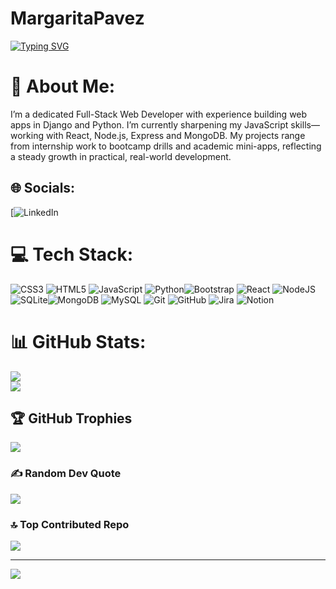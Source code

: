 # MargaritaPavez
[![Typing SVG](https://readme-typing-svg.demolab.com?font=times+new+roman&pause=1000&color=F745B7&width=435&lines=Full-Stack+Developer;Web+%26+Design+Developer;Backend+%E2%86%92+Node.js+%E2%80%A2+Django+%E2%80%A2+Express;Self-Taught+%26+Curious)](https://git.io/typing-svg)


# 💫 About Me:
I’m a dedicated Full-Stack Web Developer with experience building web apps in Django and Python. I’m currently sharpening my JavaScript skills—working with React, Node.js, Express and MongoDB. My projects range from internship work to bootcamp drills and academic mini-apps, reflecting a steady growth in practical, real-world development. 


## 🌐 Socials:
[![LinkedIn](www.linkedin.com/in/margarita-pavez-gutierrez-643a26363)

# 💻 Tech Stack:
![CSS3](https://img.shields.io/badge/css3-%231572B6.svg?style=for-the-badge&logo=css3&logoColor=white) ![HTML5](https://img.shields.io/badge/html5-%23E34F26.svg?style=for-the-badge&logo=html5&logoColor=white) ![JavaScript](https://img.shields.io/badge/javascript-%23323330.svg?style=for-the-badge&logo=javascript&logoColor=%23F7DF1E) ![Python](https://img.shields.io/badge/python-3670A0?style=for-the-badge&logo=python&logoColor=ffdd54)![Bootstrap](https://img.shields.io/badge/bootstrap-%238511FA.svg?style=for-the-badge&logo=bootstrap&logoColor=white) ![React](https://img.shields.io/badge/react-%2320232a.svg?style=for-the-badge&logo=react&logoColor=%2361DAFB) ![NodeJS](https://img.shields.io/badge/node.js-6DA55F?style=for-the-badge&logo=node.js&logoColor=white) ![SQLite](https://img.shields.io/badge/sqlite-%2307405e.svg?style=for-the-badge&logo=sqlite&logoColor=white)![MongoDB](https://img.shields.io/badge/MongoDB-%234ea94b.svg?style=for-the-badge&logo=mongodb&logoColor=white) ![MySQL](https://img.shields.io/badge/mysql-4479A1.svg?style=for-the-badge&logo=mysql&logoColor=white) ![Git](https://img.shields.io/badge/git-%23F05033.svg?style=for-the-badge&logo=git&logoColor=white) ![GitHub](https://img.shields.io/badge/github-%23121011.svg?style=for-the-badge&logo=github&logoColor=white) ![Jira](https://img.shields.io/badge/jira-%230A0FFF.svg?style=for-the-badge&logo=jira&logoColor=white) ![Notion](https://img.shields.io/badge/Notion-%23000000.svg?style=for-the-badge&logo=notion&logoColor=white)
# 📊 GitHub Stats:
![](https://nirzak-streak-stats.vercel.app/?user=fisabellav&theme=dark&hide_border=false)<br/>
![](https://github-readme-stats.vercel.app/api/top-langs/?username=MargaritaPavez&theme=dark&hide_border=false&include_all_commits=true&count_private=true&layout=compact)

## 🏆 GitHub Trophies
![](https://github-profile-trophy.vercel.app/?username=fisabellav&theme=radical&no-frame=false&no-bg=true&margin-w=4&title=Commits,Experience)

### ✍️ Random Dev Quote
![](https://quotes-github-readme.vercel.app/api?type=horizontal&theme=radical)

### 🔝 Top Contributed Repo
![](https://github-contributor-stats.vercel.app/api?username=MargaritaPavez&limit=5&theme=dark&combine_all_yearly_contributions=true)

---
[![](https://visitcount.itsvg.in/api?id=fisabellav&icon=0&color=0)](https://visitcount.itsvg.in)

<!-- Proudly created with GPRM ( https://gprm.itsvg.in ) -->
